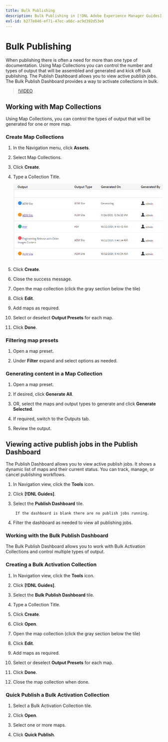 ```yaml
---
title: Bulk Publishing
description: Bulk Publishing in [!DNL Adobe Experience Manager Guides]
exl-id: b277e846-ef71-47ec-a66c-ac9d392d53e0
---
```

# Bulk Publishing

When publishing there is often a need for more than one type of documentation. Using Map Collections you can control the number and types of output that will be assembled and generated and kick off bulk publishing. The Publish Dashboard allows you to view active publish jobs. The Bulk Publish Dashboard provides a way to activate collections in bulk.

>[!VIDEO](https://video.tv.adobe.com/v/338985)

## Working with Map Collections

Using Map Collections, you can control the types of output that will be generated for one or more map.

### Create Map Collections

1. In the Navigation menu, click **Assets**. 

2. Select Map Collections.

3. Click **Create**.

4. Type a Collection Title.

    ![Map-Collection](images/map-collection.png)

5. Click **Create**.
6. Close the success message.

7. Open the map collection (click the gray section below the tile)

8. Click **Edit**.

9. Add maps as required.

10. Select or deselect **Output Presets** for each map.

11. Click **Done**.

### Filtering map presets

1. Open a map preset.

2. Under **Filter** expand and select options as needed.

### Generating content in a Map Collection

1. Open a map preset.

2. If desired, click **Generate All**.

3. OR, select the maps and output types to generate and click **Generate Selected**.

4. If required, switch to the Outputs tab.
 
5. Review the output.

## Viewing active publish jobs in the Publish Dashboard

The Publish Dashboard allows you to view active 
publish jobs. It shows a dynamic list of maps and their current status. You can track, manage, or cancel publishing workflows.

1. In Navigation view, click the **Tools** icon.

2. Click **[!DNL Guides]**.

3. Select the **Publish Dashboard** tile.

        If the dashboard is blank there are no publish jobs running.

4. Filter the dashboard as needed to view all publishing jobs.

### Working with the Bulk Publish Dashboard

The Bulk Publish Dashboard allows you to work with Bulk Activation Collections and control multiple types of output.

### Creating a Bulk Activation Collection

1. In Navigation view, click the **Tools** icon.

2. Click **[!DNL Guides]**.

3. Select the **Bulk Publish Dashboard** tile.

4. Type a Collection Title.

5. Click **Create**.

6. Click **Open**.

7. Open the map collection (click the gray section below the tile)

8. Click **Edit**.

9. Add maps as required.

10. Select or deselect **Output Presets** for each map.

11. Click **Done**.

12. Close the map collection when done.

### Quick Publish a Bulk Activation Collection

1. Select a Bulk Activation Collection tile.

2. Click **Open**.

3. Select one or more maps.

4. Click **Quick Publish**.
